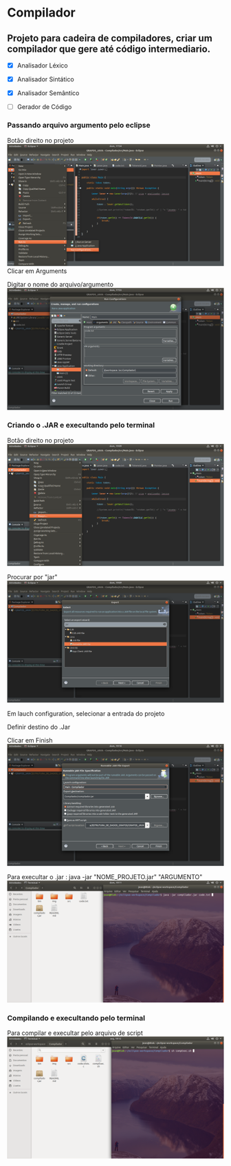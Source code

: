 # Compilador
## Projeto para cadeira de compiladores, criar um compilador que gere até código intermediario.
- [x] Analisador Léxico

- [x] Analisador Sintático

- [x] Analisador Semântico

- [ ] Gerador de Código

### Passando arquivo argumento pelo eclipse

Botão direito no projeto
![alt text](/img/parte1.png "Parte 1")
Clicar em Arguments

Digitar o nome do arquivo/argumento
![alt text](/img/parte2.png "Parte 2")




### Criando o .JAR e execultando pelo terminal

Botão direito no projeto
![alt text](/img/jarConsp1.png "Jar p1")

Procurar por "jar"
![alt text](/img/jarConsp2.png "Jar p2")

Em lauch configuration, selecionar a entrada do projeto

Definir destino do .Jar

Clicar em Finish
![alt text](/img/jarConsp3.png "Jar p3")

Para execultar o .jar : java -jar "NOME_PROJETO.jar" "ARGUMENTO"
![alt text](/img/jarConsp4.png "Jar p4")

### Compilando e execultando pelo terminal

Para compilar e execultar pelo arquivo de script
![alt text](/img/compExec.png "Compile and execute")
